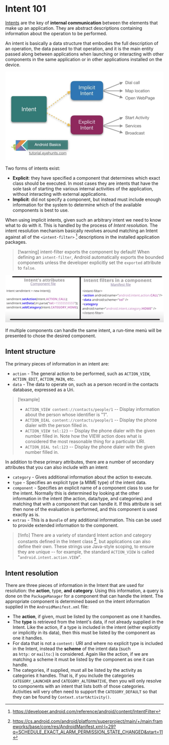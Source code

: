 # Intent 101

[Intents](https://developer.android.com/reference/android/content/Intent) are the key of **internal communication** between the elements that make up an application. They are abstract descriptions containing information about the operation to be performed.

An intent is basically a data structure that embodies the full description of an operation, the data passed to that operation, and it is the main entity passed along between applications when launching or interacting with other components in the same application or in other applications installed on the device.

![|800](../../zzz_res/attachments/intents.png)

Two forms of intents exist:
- **Explicit**: they have specified a component that determines which exact class should be executed. In most cases they are intents that have the sole task of starting the various internal activities of the application, without interacting with external applications.
- **Implicit**: did not specify a component, but instead must include enough information for the system to determine which of the available components is best to use.

When using implicit intents, given such an arbitrary intent we need to know what to do with it. This is handled by the process of _Intent resolution._ The intent resolution mechanism basically revolves around matching an Intent against all of the `<intent-filter>` [^intentFilter] descriptions in the installed application packages. 

>[!warning] intent-filter exports the component by default!
>When defining an `intent-filter`, Android automatically exports the bounded components unless the developer explicitly set the `exported` attribute to `false`.

[^intentFilter]: https://developer.android.com/reference/android/content/IntentFilter

![](../../zzz_res/attachments/implicit-intent-example.png)

If multiple components can handle the same intent, a run-time menù will be presented to chose the desired component.

## Intent structure

The primary pieces of information in an intent are:

- `action` - The general action to be performed, such as `ACTION_VIEW`, `ACTION_EDIT`, `ACTION_MAIN`, etc.
- `data` - The data to operate on, such as a person record in the contacts database, expressed as a Uri.

>[!example]
>- `ACTION_VIEW content://contacts/people/1` -- Display information about the person whose identifier is "1".
>- `ACTION_DIAL content://contacts/people/1` -- Display the phone dialer with the person filled in.
>- `ACTION_VIEW tel:123` -- Display the phone dialer with the given number filled in. Note how the VIEW action does what is considered the most reasonable thing for a particular URI.
>- `ACTION_DIAL tel:123` -- Display the phone dialer with the given number filled in.

In addition to these primary attributes, there are a number of secondary attributes that you can also include with an intent:
- `category` - Gives additional information about the action to execute.
- `type` - Specifies an explicit type (a MIME type) of the intent data.
- `component` - Specifies an explicit name of a component class to use for the intent. Normally this is determined by looking at the other information in the intent (the action, data/type, and categories) and matching that with a component that can handle it. If this attribute is set then none of the evaluation is performed, and this component is used exactly as is.
- `extras` - This is a `Bundle` of any additional information. This can be used to provide extended information to the component.

>[!info]
>There are a variety of standard Intent action and category constants defined in the Intent class [^intent-list], but applications can also define their own. These strings use Java-style scoping, to ensure they are unique -- for example, the standard `ACTION_VIEW` is called "`android.intent.action.VIEW`".


[^intent-list]: https://cs.android.com/android/platform/superproject/main/+/main:frameworks/base/core/res/AndroidManifest.xml;l=29?q=SCHEDULE_EXACT_ALARM_PERMISSION_STATE_CHANGED&start=11

## Intent resolution

There are three pieces of information in the Intent that are used for resolution: the **action**, type, **and** **category**. Using this information, a query is done on the `PackageManager` for a component that can handle the intent. The appropriate component is determined based on the intent information supplied in the `AndroidManifest.xml` file:
- The **action**, if given, must be listed by the component as one it handles.
- The **type** is retrieved from the Intent's data, if not already supplied in the Intent. Like the action, if a type is included in the intent (either explicitly or implicitly in its data), then this must be listed by the component as one it handles.
- For data that is not a `content:` URI and where no explicit type is included in the Intent, instead the **scheme** of the intent data (such as `http:` or `mailto:`) is considered. Again like the action, if we are matching a scheme it must be listed by the component as one it can handle.
- The categories, if supplied, must all be listed by the activity as categories it handles. That is, if you include the categories `CATEGORY_LAUNCHER` and `CATEGORY_ALTERNATIVE`, then you will only resolve to components with an intent that lists both of those categories. Activities will very often need to support the `CATEGORY_DEFAULT` so that they can be found by `Context.startActivity()`.
